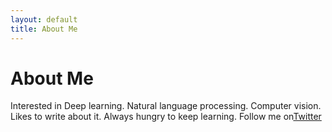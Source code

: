 ```yaml
---
layout: default
title: About Me
---
```


<div class="post">
	<h1 class="pageTitle">About Me</h1>
	<p class="intro">Interested in Deep learning. Natural language processing. Computer vision. Likes to write about it. Always hungry to keep learning. Follow me on<a href="https://twitter.com/MsCheikh">Twitter</a></p>
	
</div>
